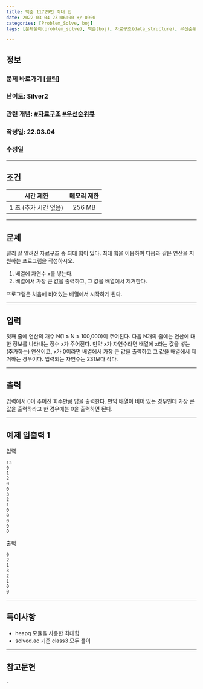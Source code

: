 ```yaml
---
title: 백준 11729번 최대 힙
date: 2022-03-04 23:06:00 +/-0900
categories: [Problem_Solve, boj]
tags: [문제풀이(problem_solve), 백준(boj), 자료구조(data_structure), 우선순위큐(priority_queue)]

---
```

## 정보
### 문제 바로가기 [[클릭](https://www.acmicpc.net/problem/11729)]
### 난이도: Silver2
### 관련 개념: [#자료구조](https://www.acmicpc.net/problemset?sort=ac_desc&algo=175) [#우선순위큐](https://www.acmicpc.net/problemset?sort=ac_desc&algo=59)
### 작성일: 22.03.04
### 수정일

---
## 조건

시간 제한|메모리 제한
:---:|:---:
1 초 (추가 시간 없음)|256 MB

---
## 문제
널리 잘 알려진 자료구조 중 최대 힙이 있다. 최대 힙을 이용하여 다음과 같은 연산을 지원하는 프로그램을 작성하시오.

1. 배열에 자연수 x를 넣는다.
2. 배열에서 가장 큰 값을 출력하고, 그 값을 배열에서 제거한다.

프로그램은 처음에 비어있는 배열에서 시작하게 된다.

---
## 입력
첫째 줄에 연산의 개수 N(1 ≤ N ≤ 100,000)이 주어진다. 다음 N개의 줄에는 연산에 대한 정보를 나타내는 정수 x가 주어진다. 만약 x가 자연수라면 배열에 x라는 값을 넣는(추가하는) 연산이고, x가 0이라면 배열에서 가장 큰 값을 출력하고 그 값을 배열에서 제거하는 경우이다. 입력되는 자연수는 231보다 작다.

---
## 출력
입력에서 0이 주어진 회수만큼 답을 출력한다. 만약 배열이 비어 있는 경우인데 가장 큰 값을 출력하라고 한 경우에는 0을 출력하면 된다.

---
## 예제 입출력 1
입력
```
13
0
1
2
0
0
3
2
1
0
0
0
0
0
```

출력
```
0
2
1
3
2
1
0
0
```

---
## 특이사항
- heapq 모듈을 사용한 최대힙
- solved.ac 기준 class3 모두 풀이

---
## 참고문헌
\-
